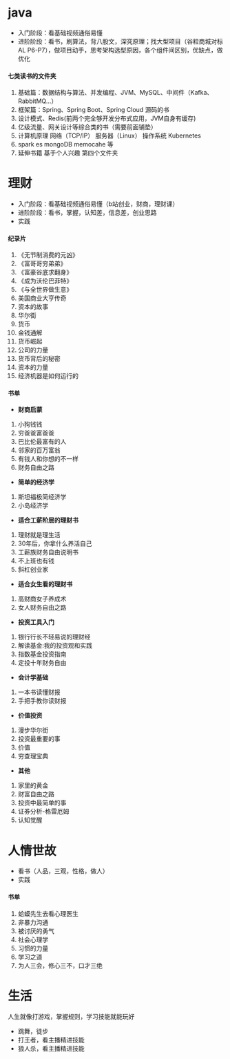 # java
- 入门阶段：看基础视频通俗易懂 
- 进阶阶段：看书，刷算法，背八股文，深究原理；找大型项目（谷粒商城对标AL P6-P7），做项目动手，思考架构选型原因，各个组件间区别，优缺点，做优化
####  七类读书的文件夹
1. 基础篇：数据结构与算法、并发编程、JVM、MySQL、中间件（Kafka、RabbitMQ...）
2. 框架篇：Spring、Spring Boot、Spring Cloud 源码的书
3. 设计模式、Redis(前两个完全够开发分布式应用，JVM自身有缓存)
4. 亿级流量、网关设计等综合类的书（需要前面铺垫）
5. 计算机原理 网络（TCP/IP） 服务器（Linux） 操作系统 Kubernetes
6. spark es mongoDB memocahe 等
7. 延伸书籍 基于个人兴趣 第四个文件夹

# 理财
- 入门阶段：看基础视频通俗易懂（b站创业，财商，理财课） 
- 进阶阶段：看书，掌握，认知差，信息差，创业思路
- 实践
#### 纪录片
1. 《无节制消费的元凶》
2. 《富哥哥穷弟弟》
3. 《富豪谷底求翻身》
4. 《成为沃伦巴菲特》
5. 《与全世界做生意》
6. 美国商业大亨传奇
7. 资本的故事
8. 华尔街
9. 货币
10. 金钱通解
11. 货币崛起
12. 公司的力量
13. 货币背后的秘密
14. 资本的力量
15. 经济机器是如何运行的
#### 书单
- **财商启蒙**
1. 小狗钱钱
2. 穷爸爸富爸爸
3. 巴比伦最富有的人
4. 邻家的百万富翁
5. 有钱人和你想的不一样
6. 财务自由之路
- **简单的经济学**
1. 斯坦福极简经济学
2. 小岛经济学
- **适合工薪阶层的理财书**
1. 理财就是理生活
2. 30年后，你拿什么养活自己
3. 工薪族财务自由说明书
4. 不上班也有钱
5. 斜杠创业家
- **适合女生看的理财书**
1. 高财商女子养成术
2. 女人财务自由之路
- **投资工具入门**
1. 银行行长不轻易说的理财经
2. 解读基金:我的投资观和实践
3. 指数基金投资指南
4. 定投十年财务自由
- **会计学基础**
1. 一本书读懂财报
2. 手把手教你读财报
- **价值投资**
1. 漫步华尔街
2. 投资最重要的事
3. 价值
4. 穷查理宝典
- **其他**
1. 家里的黄金
2. 财富自由之路
3. 投资中最简单的事
5. 证券分析-格雷厄姆
6. 认知觉醒

# 人情世故
- 看书（人品，三观，性格，做人）
- 实践
#### 书单
1. 蛤蟆先生去看心理医生
2. 非暴力沟通
3. 被讨厌的勇气
4. 社会心理学
5. 习惯的力量
6. 学习之道
7. 为人三会，修心三不，口才三绝


# 生活
人生就像打游戏，掌握规则，学习技能就能玩好
- 跳舞，徒步
- 打王者，看主播精进技能
- 狼人杀，看主播精进技能


